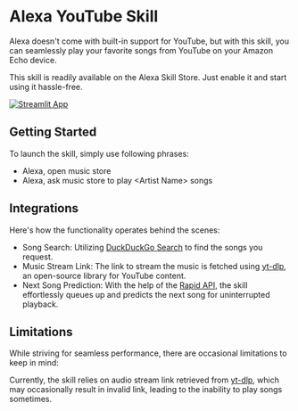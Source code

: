 # Alexa YouTube Skill
Alexa doesn't come with built-in support for YouTube, but with this skill, you can seamlessly play your favorite songs from YouTube on your Amazon Echo device.

This skill is readily available on the Alexa Skill Store. Just enable it and start using it hassle-free.

[![Streamlit App](https://img.shields.io/badge/Open%20Alexa%20skill%20store-gray?logo=amazon)](https://www.amazon.in/dp/B0D1N3FTBK/)

## Getting Started
To launch the skill, simply use following phrases:
- Alexa, open music store
- Alexa, ask music store to play \<Artist Name\> songs

## Integrations
Here's how the functionality operates behind the scenes:
- Song Search: Utilizing [DuckDuckGo Search](https://pypi.org/project/duckduckgo-search/) to find the songs you request.
- Music Stream Link: The link to stream the music is fetched using [yt-dlp](https://pypi.org/project/yt-dlp/), an open-source library for YouTube content.
- Next Song Prediction: With the help of the [Rapid API](https://rapidapi.com/ytdlfree/api/youtube-v31/), the skill effortlessly queues up and predicts the next song for uninterrupted playback.

## Limitations
While striving for seamless performance, there are occasional limitations to keep in mind:

Currently, the skill relies on audio stream link retrieved from [yt-dlp](https://pypi.org/project/yt-dlp/), which may occasionally result in invalid link, leading to the inability to play songs sometimes.

